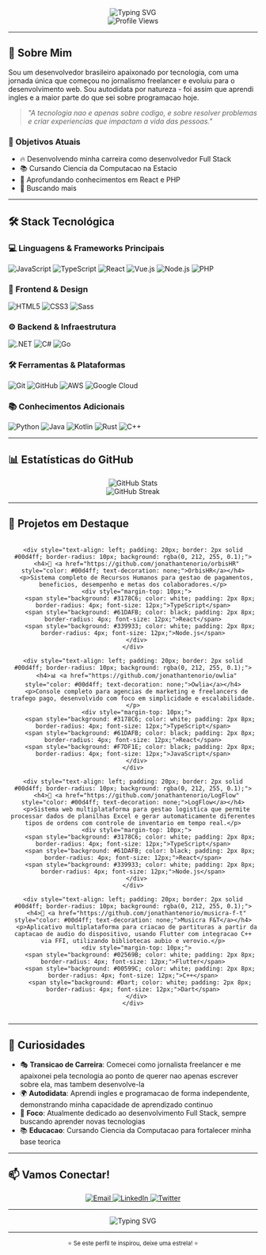 <div align="center">
  <img src="https://readme-typing-svg.herokuapp.com?font=Fira+Code&weight=500&size=28&pause=1000&color=00D4FF&center=true&vCenter=true&width=435&lines=Bem+Vindo;Sou+Jonathan+Tenorio;Dev+Full+Stack" alt="Typing SVG" />
</div>

<div align="center">
  <img src="https://komarev.com/ghpvc/?username=tenoriodasilva31&style=flat-square&color=blue" alt="Profile Views" />
</div>

---

## 🚀 Sobre Mim

Sou um desenvolvedor brasileiro apaixonado por tecnologia, com uma jornada única que começou no jornalismo freelancer e evoluiu para o desenvolvimento web. Sou autodidata por natureza - foi assim que aprendi ingles e a maior parte do que sei sobre programacao hoje.

> *"A tecnologia nao e apenas sobre codigo, e sobre resolver problemas e criar experiencias que impactam a vida das pessoas."*

### 🎯 Objetivos Atuais
- 🔥 Desenvolvendo minha carreira como desenvolvedor Full Stack
- 📚 Cursando Ciencia da Computacao na Estacio
- 🌱 Aprofundando conhecimentos em React e PHP
- 🤝 Buscando mais

---

## 🛠️ Stack Tecnológica

### 💻 Linguagens & Frameworks Principais
![JavaScript](https://img.shields.io/badge/-JavaScript-F7DF1E?style=for-the-badge&logo=javascript&logoColor=black)
![TypeScript](https://img.shields.io/badge/-TypeScript-3178C6?style=for-the-badge&logo=typescript&logoColor=white)
![React](https://img.shields.io/badge/-React-61DAFB?style=for-the-badge&logo=react&logoColor=black)
![Vue.js](https://img.shields.io/badge/-Vue.js-4FC08D?style=for-the-badge&logo=vue.js&logoColor=white)
![Node.js](https://img.shields.io/badge/-Node.js-339933?style=for-the-badge&logo=node.js&logoColor=white)
![PHP](https://img.shields.io/badge/-PHP-777BB4?style=for-the-badge&logo=php&logoColor=white)

### 🎨 Frontend & Design
![HTML5](https://img.shields.io/badge/-HTML5-E34F26?style=for-the-badge&logo=html5&logoColor=white)
![CSS3](https://img.shields.io/badge/-CSS3-1572B6?style=for-the-badge&logo=css3&logoColor=white)
![Sass](https://img.shields.io/badge/-Sass-CC6699?style=for-the-badge&logo=sass&logoColor=white)

### ⚙️ Backend & Infraestrutura
![.NET](https://img.shields.io/badge/-.NET-512BD4?style=for-the-badge&logo=.net&logoColor=white)
![C#](https://img.shields.io/badge/-C%23-239120?style=for-the-badge&logo=c-sharp&logoColor=white)
![Go](https://img.shields.io/badge/-Go-00ADD8?style=for-the-badge&logo=go&logoColor=white)

### 🛠️ Ferramentas & Plataformas
![Git](https://img.shields.io/badge/-Git-F05032?style=for-the-badge&logo=git&logoColor=white)
![GitHub](https://img.shields.io/badge/-GitHub-181717?style=for-the-badge&logo=github&logoColor=white)
![AWS](https://img.shields.io/badge/-AWS-232F3E?style=for-the-badge&logo=amazon-aws&logoColor=white)
![Google Cloud](https://img.shields.io/badge/-Google%20Cloud-4285F4?style=for-the-badge&logo=google-cloud&logoColor=white)

### 📚 Conhecimentos Adicionais
![Python](https://img.shields.io/badge/-Python-3776AB?style=for-the-badge&logo=python&logoColor=white)
![Java](https://img.shields.io/badge/-Java-ED8B00?style=for-the-badge&logo=openjdk&logoColor=white)
![Kotlin](https://img.shields.io/badge/-Kotlin-7F52FF?style=for-the-badge&logo=kotlin&logoColor=white)
![Rust](https://img.shields.io/badge/-Rust-000000?style=for-the-badge&logo=rust&logoColor=white)
![C++](https://img.shields.io/badge/-C++-00599C?style=for-the-badge&logo=c%2B%2B&logoColor=white)

---

## 📊 Estatísticas do GitHub

<div align="center">
  <img src="https://github-readme-stats.vercel.app/api?username=jonathantenorio&show_icons=true&theme=dark&hide_border=true&bg_color=0d1117&text_color=ffffff&icon_color=00d4ff" alt="GitHub Stats" />
</div>

<div align="center">
  <img src="https://github-readme-streak-stats.herokuapp.com/?user=jonathantenorio&theme=dark&hide_border=true&background=0d1117&stroke=00d4ff&ring=00d4ff&fire=00d4ff&currStreakNum=ffffff&currStreakLabel=ffffff&sideNums=ffffff&sideLabels=ffffff&dates=ffffff" alt="GitHub Streak" />
</div>

---

## 🎯 Projetos em Destaque

<div align="center">
  <div style="display: grid; grid-template-columns: repeat(auto-fit, minmax(300px, 1fr)); gap: 20px; margin: 20px 0;">
    
    <div style="text-align: left; padding: 20px; border: 2px solid #00d4ff; border-radius: 10px; background: rgba(0, 212, 255, 0.1);">
      <h4>🏢 <a href="https://github.com/jonathantenorio/orbisHR" style="color: #00d4ff; text-decoration: none;">OrbisHR</a></h4>
      <p>Sistema completo de Recursos Humanos para gestao de pagamentos, beneficios, desempenho e metas dos colaboradores.</p>
      <div style="margin-top: 10px;">
        <span style="background: #3178C6; color: white; padding: 2px 8px; border-radius: 4px; font-size: 12px;">TypeScript</span>
        <span style="background: #61DAFB; color: black; padding: 2px 8px; border-radius: 4px; font-size: 12px;">React</span>
        <span style="background: #339933; color: white; padding: 2px 8px; border-radius: 4px; font-size: 12px;">Node.js</span>
      </div>
    </div>

    <div style="text-align: left; padding: 20px; border: 2px solid #00d4ff; border-radius: 10px; background: rgba(0, 212, 255, 0.1);">
      <h4>📊 <a href="https://github.com/jonathantenorio/owlia" style="color: #00d4ff; text-decoration: none;">Owlia</a></h4>
      <p>Console completo para agencias de marketing e freelancers de trafego pago, desenvolvido com foco em simplicidade e escalabilidade.</p>
      <div style="margin-top: 10px;">
        <span style="background: #3178C6; color: white; padding: 2px 8px; border-radius: 4px; font-size: 12px;">TypeScript</span>
        <span style="background: #61DAFB; color: black; padding: 2px 8px; border-radius: 4px; font-size: 12px;">React</span>
        <span style="background: #F7DF1E; color: black; padding: 2px 8px; border-radius: 4px; font-size: 12px;">JavaScript</span>
      </div>
    </div>

    <div style="text-align: left; padding: 20px; border: 2px solid #00d4ff; border-radius: 10px; background: rgba(0, 212, 255, 0.1);">
      <h4>🚚 <a href="https://github.com/jonathantenorio/LogFlow" style="color: #00d4ff; text-decoration: none;">LogFlow</a></h4>
      <p>Sistema web multiplataforma para gestao logistica que permite processar dados de planilhas Excel e gerar automaticamente diferentes tipos de ordens com controle de inventario em tempo real.</p>
      <div style="margin-top: 10px;">
        <span style="background: #3178C6; color: white; padding: 2px 8px; border-radius: 4px; font-size: 12px;">TypeScript</span>
        <span style="background: #61DAFB; color: black; padding: 2px 8px; border-radius: 4px; font-size: 12px;">React</span>
        <span style="background: #339933; color: white; padding: 2px 8px; border-radius: 4px; font-size: 12px;">Node.js</span>
      </div>
    </div>

    <div style="text-align: left; padding: 20px; border: 2px solid #00d4ff; border-radius: 10px; background: rgba(0, 212, 255, 0.1);">
      <h4>🎵 <a href="https://github.com/jonathantenorio/musicra-f-t" style="color: #00d4ff; text-decoration: none;">Musicra F&T</a></h4>
      <p>Aplicativo multiplataforma para criacao de partituras a partir da captacao de audio do dispositivo, usando Flutter com integracao C++ via FFI, utilizando bibliotecas aubio e verovio.</p>
      <div style="margin-top: 10px;">
        <span style="background: #02569B; color: white; padding: 2px 8px; border-radius: 4px; font-size: 12px;">Flutter</span>
        <span style="background: #00599C; color: white; padding: 2px 8px; border-radius: 4px; font-size: 12px;">C++</span>
        <span style="background: #Dart; color: white; padding: 2px 8px; border-radius: 4px; font-size: 12px;">Dart</span>
      </div>
    </div>

  </div>
</div>

---

## 🌟 Curiosidades

- 🎭 **Transicao de Carreira**: Comecei como jornalista freelancer e me apaixonei pela tecnologia ao ponto de querer nao apenas escrever sobre ela, mas tambem desenvolve-la
- 🌍 **Autodidata**: Aprendi ingles e programacao de forma independente, demonstrando minha capacidade de aprendizado continuo
- 🎯 **Foco**: Atualmente dedicado ao desenvolvimento Full Stack, sempre buscando aprender novas tecnologias
- 📚 **Educacao**: Cursando Ciencia da Computacao para fortalecer minha base teorica

---

## 📫 Vamos Conectar!

<div align="center">
  <a href="mailto:jonathan.tenoriodev@gmail.com">
    <img src="https://img.shields.io/badge/-Email-D14836?style=for-the-badge&logo=gmail&logoColor=white" alt="Email" />
  </a>
  <a href="https://linkedin.com/in/seu-perfil" target="_blank">
    <img src="https://img.shields.io/badge/-LinkedIn-0077B5?style=for-the-badge&logo=linkedin&logoColor=white" alt="LinkedIn" />
  </a>
  <a href="https://twitter.com/seu-perfil" target="_blank">
    <img src="https://img.shields.io/badge/-Twitter-1DA1F2?style=for-the-badge&logo=twitter&logoColor=white" alt="Twitter" />
  </a>
</div>

---

<div align="center">
  <img src="https://readme-typing-svg.herokuapp.com?font=Fira+Code&weight=500&size=20&pause=1000&color=00D4FF&center=true&vCenter=true&width=435&lines=Obrigado+por+visitar+meu+perfil!;Vamos+criar+algo+incrivel+juntos!+%F0%9F%9A%80" alt="Typing SVG" />
</div>

---

<div align="center">
  <sub>⭐ Se este perfil te inspirou, deixe uma estrela! ⭐</sub>
</div>
